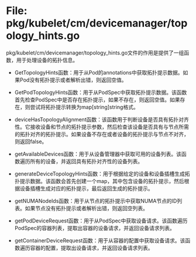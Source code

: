 # File: pkg/kubelet/cm/devicemanager/topology_hints.go

pkg/kubelet/cm/devicemanager/topology_hints.go文件的作用是提供了一组函数，用于处理设备的拓扑信息。

- GetTopologyHints函数：用于从Pod的annotations中获取拓扑提示数据。如果Pod没有拓扑提示或者解析出错，则返回空值。

- GetPodTopologyHints函数：用于从PodSpec中获取拓扑提示数据。该函数首先检查PodSpec中是否存在拓扑提示，如果不存在，则返回空值。如果存在，则尝试将拓扑提示转换为map[string]string格式。

- deviceHasTopologyAlignment函数：该函数用于判断设备是否具有拓扑对齐性。它接收设备和节点的拓扑提示参数，然后检查该设备是否具有与节点所需的拓扑对齐的拓扑提示。如果设备不存在或者设备的拓扑提示与节点不对齐，则返回false。

- getAvailableDevices函数：用于从设备管理器中获取可用的设备列表。该函数遍历所有的设备，并返回具有拓扑对齐性的设备列表。

- generateDeviceTopologyHints函数：用于根据给定的设备和设备插槽生成拓扑提示数据。该函数会首先创建一个map，其中包含设备的拓扑提示，然后根据设备插槽生成对应的拓扑提示，最后返回生成的拓扑提示。

- getNUMANodeIds函数：用于从节点的拓扑提示中获取NUMA节点的ID列表。如果节点没有拓扑提示或者解析出错，则返回空列表。

- getPodDeviceRequest函数：用于从PodSpec中获取设备请求。该函数遍历PodSpec的容器列表，提取出容器的设备请求，并返回设备请求列表。

- getContainerDeviceRequest函数：用于从容器的配置中获取设备请求。该函数遍历容器的配置，提取出设备请求，并返回设备请求列表。


